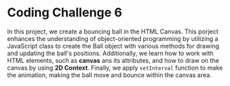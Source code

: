 # Coding Challenge 6

In this project, we create a bouncing ball in the HTML Canvas. This porject enhances the understanding of object-oriented programming by utilizing a JavaScript class to create the Ball object with various methods for drawing and updating the ball's positions. Additionally, we learn how to work with HTML elements, such as **canvas** ans its attributes, and how to draw on the canvas by using **2D Context**. Finally, we apply `setInterval` function to make the animation, making the ball move and bounce within the canvas area.
